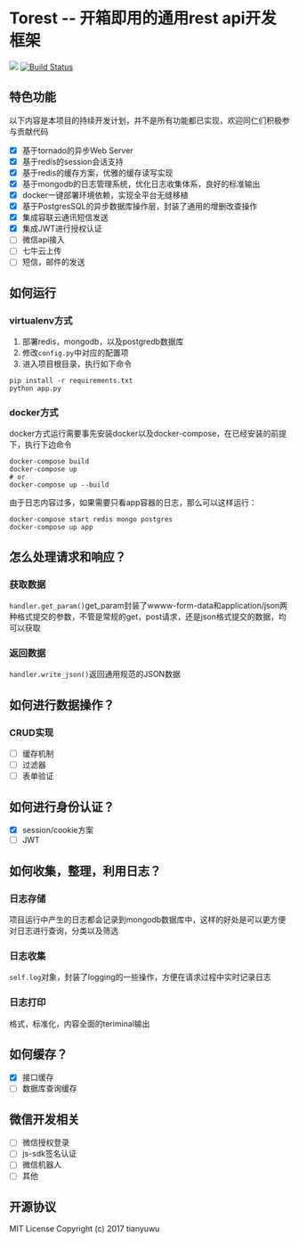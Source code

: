 # Torest -- 开箱即用的通用rest api开发框架
![](https://img.shields.io/github/license/mashape/apistatus.svg) [![Build Status](https://travis-ci.org/tianyuwu/Torest.svg?branch=master)](https://travis-ci.org/tianyuwu/Torest)
## 特色功能
以下内容是本项目的持续开发计划，并不是所有功能都已实现，欢迎同仁们积极参与贡献代码
- [x] 基于tornado的异步Web Server
- [x] 基于redis的session会话支持
- [x] 基于redis的缓存方案，优雅的缓存读写实现
- [x] 基于mongodb的日志管理系统，优化日志收集体系，良好的标准输出
- [x] docker一键部署环境依赖，实现全平台无缝移植
- [x] 基于PostgresSQL的异步数据库操作层，封装了通用的增删改查操作
- [x] 集成容联云通讯短信发送
- [x] 集成JWT进行授权认证
- [ ] 微信api接入
- [ ] 七牛云上传
- [ ] 短信，邮件的发送

## 如何运行
### virtualenv方式
1. 部署redis，mongodb，以及postgredb数据库
2. 修改`config.py`中对应的配置项
3. 进入项目根目录，执行如下命令
```
pip install -r requirements.txt
python app.py
```
### docker方式
docker方式运行需要事先安装docker以及docker-compose，在已经安装的前提下，执行下边命令
```
docker-compose build
docker-compose up
# or
docker-compose up --build
```
由于日志内容过多，如果需要只看app容器的日志，那么可以这样运行：
```
docker-compose start redis mongo postgres
docker-compose up app
```

## 怎么处理请求和响应？
### 获取数据
`handler.get_param()`get_param封装了wwww-form-data和application/json两种格式提交的参数，不管是常规的get，post请求，还是json格式提交的数据，均可以获取
### 返回数据
`handler.write_json()`返回通用规范的JSON数据

## 如何进行数据操作？
### CRUD实现
- [ ] 缓存机制
- [ ] 过滤器
- [ ] 表单验证

## 如何进行身份认证？
- [x] session/cookie方案
- [ ] JWT

## 如何收集，整理，利用日志？
### 日志存储
项目运行中产生的日志都会记录到mongodb数据库中，这样的好处是可以更方便对日志进行查询，分类以及筛选
### 日志收集
`self.log`对象，封装了logging的一些操作，方便在请求过程中实时记录日志
### 日志打印
格式，标准化，内容全面的teriminal输出

## 如何缓存？
- [x] 接口缓存
- [ ] 数据库查询缓存

## 微信开发相关
- [ ] 微信授权登录
- [ ] js-sdk签名认证
- [ ] 微信机器人
- [ ] 其他

## 开源协议
MIT License
Copyright (c) 2017 tianyuwu